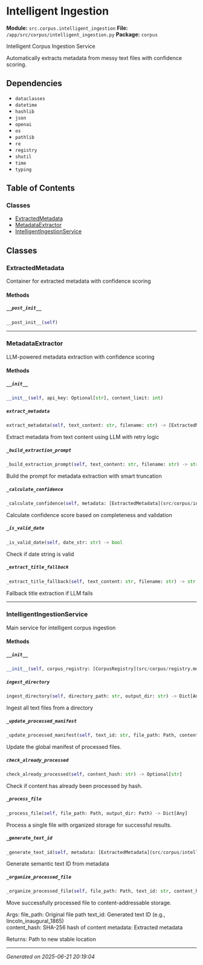# Intelligent Ingestion

**Module:** `src.corpus.intelligent_ingestion`
**File:** `/app/src/corpus/intelligent_ingestion.py`
**Package:** `corpus`

Intelligent Corpus Ingestion Service

Automatically extracts metadata from messy text files with confidence scoring.

## Dependencies

- `dataclasses`
- `datetime`
- `hashlib`
- `json`
- `openai`
- `os`
- `pathlib`
- `re`
- `registry`
- `shutil`
- `time`
- `typing`

## Table of Contents

### Classes
- [ExtractedMetadata](#extractedmetadata)
- [MetadataExtractor](#metadataextractor)
- [IntelligentIngestionService](#intelligentingestionservice)

## Classes

### ExtractedMetadata

Container for extracted metadata with confidence scoring

#### Methods

##### `__post_init__`
```python
__post_init__(self)
```

---

### MetadataExtractor

LLM-powered metadata extraction with confidence scoring

#### Methods

##### `__init__`
```python
__init__(self, api_key: Optional[str], content_limit: int)
```

##### `extract_metadata`
```python
extract_metadata(self, text_content: str, filename: str) -> [ExtractedMetadata](src/corpus/intelligent_ingestion.md#extractedmetadata)
```

Extract metadata from text content using LLM with retry logic

##### `_build_extraction_prompt`
```python
_build_extraction_prompt(self, text_content: str, filename: str) -> str
```

Build the prompt for metadata extraction with smart truncation

##### `_calculate_confidence`
```python
_calculate_confidence(self, metadata: [ExtractedMetadata](src/corpus/intelligent_ingestion.md#extractedmetadata), text_content: str) -> float
```

Calculate confidence score based on completeness and validation

##### `_is_valid_date`
```python
_is_valid_date(self, date_str: str) -> bool
```

Check if date string is valid

##### `_extract_title_fallback`
```python
_extract_title_fallback(self, text_content: str, filename: str) -> str
```

Fallback title extraction if LLM fails

---

### IntelligentIngestionService

Main service for intelligent corpus ingestion

#### Methods

##### `__init__`
```python
__init__(self, corpus_registry: [CorpusRegistry](src/corpus/registry.md#corpusregistry), confidence_threshold: float, content_limit: int)
```

##### `ingest_directory`
```python
ingest_directory(self, directory_path: str, output_dir: str) -> Dict[Any]
```

Ingest all text files from a directory

##### `_update_processed_manifest`
```python
_update_processed_manifest(self, text_id: str, file_path: Path, content_hash: str, metadata: [ExtractedMetadata](src/corpus/intelligent_ingestion.md#extractedmetadata)) -> None
```

Update the global manifest of processed files.

##### `check_already_processed`
```python
check_already_processed(self, content_hash: str) -> Optional[str]
```

Check if content has already been processed by hash.

##### `_process_file`
```python
_process_file(self, file_path: Path, output_dir: Path) -> Dict[Any]
```

Process a single file with organized storage for successful results.

##### `_generate_text_id`
```python
_generate_text_id(self, metadata: [ExtractedMetadata](src/corpus/intelligent_ingestion.md#extractedmetadata)) -> str
```

Generate semantic text ID from metadata

##### `_organize_processed_file`
```python
_organize_processed_file(self, file_path: Path, text_id: str, content_hash: str, metadata: [ExtractedMetadata](src/corpus/intelligent_ingestion.md#extractedmetadata)) -> Path
```

Move successfully processed file to content-addressable storage.

Args:
    file_path: Original file path
    text_id: Generated text ID (e.g., lincoln_inaugural_1865)  
    content_hash: SHA-256 hash of content
    metadata: Extracted metadata
    
Returns:
    Path to new stable location

---

*Generated on 2025-06-21 20:19:04*